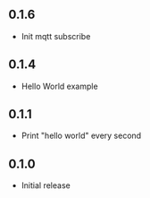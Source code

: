 <!-- https://developers.home-assistant.io/docs/add-ons/presentation#keeping-a-changelog -->

## 0.1.6

- Init mqtt subscribe

## 0.1.4

- Hello World example

## 0.1.1

- Print "hello world" every second

## 0.1.0

- Initial release
